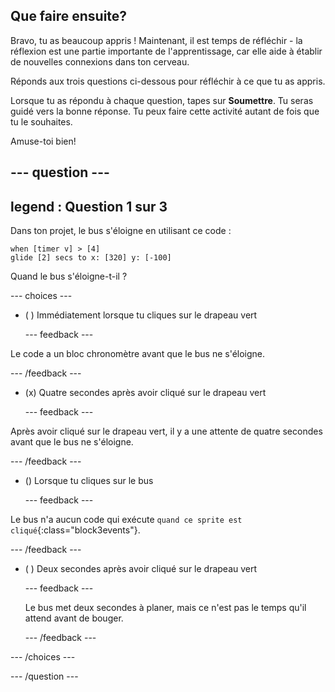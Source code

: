 ## Que faire ensuite?

Bravo, tu as beaucoup appris ! Maintenant, il est temps de réfléchir - la réflexion est une partie importante de l'apprentissage, car elle aide à établir de nouvelles connexions dans ton cerveau.

Réponds aux trois questions ci-dessous pour réfléchir à ce que tu as appris.

Lorsque tu as répondu à chaque question, tapes sur **Soumettre**. Tu seras guidé vers la bonne réponse. Tu peux faire cette activité autant de fois que tu le souhaites.

Amuse-toi bien!

--- question ---
---
legend : Question 1 sur 3
---

Dans ton projet, le bus s'éloigne en utilisant ce code :

```blocks3
when [timer v] > [4] 
glide [2] secs to x: [320] y: [-100]
```

Quand le bus s'éloigne-t-il ?

--- choices ---

- ( ) Immédiatement lorsque tu cliques sur le drapeau vert

  --- feedback ---

Le code a un bloc chronomètre avant que le bus ne s'éloigne.

  --- /feedback ---

- (x) Quatre secondes après avoir cliqué sur le drapeau vert

  --- feedback ---

Après avoir cliqué sur le drapeau vert, il y a une attente de quatre secondes avant que le bus ne s'éloigne.

  --- /feedback ---

- () Lorsque tu cliques sur le bus

  --- feedback ---

Le bus n'a aucun code qui exécute `quand ce sprite est cliqué`{:class="block3events"}.

  --- /feedback ---

- ( ) Deux secondes après avoir cliqué sur le drapeau vert

  --- feedback ---

  Le bus met deux secondes à planer, mais ce n'est pas le temps qu'il attend avant de bouger.

  --- /feedback ---

--- /choices ---

--- /question ---
